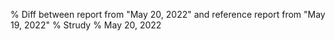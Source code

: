 % Diff between report from "May 20, 2022" and reference report from "May 19, 2022"
% Strudy
% May 20, 2022


